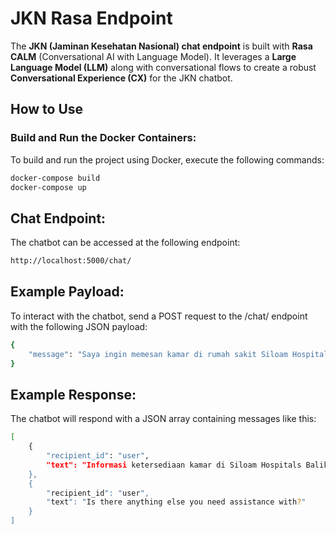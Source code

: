 # **JKN Rasa Endpoint**

The **JKN (Jaminan Kesehatan Nasional) chat endpoint** is built with **Rasa CALM** (Conversational AI with Language Model). It leverages a **Large Language Model (LLM)** along with conversational flows to create a robust **Conversational Experience (CX)** for the JKN chatbot.

## **How to Use**

### Build and Run the Docker Containers:

To build and run the project using Docker, execute the following commands:

```bash
docker-compose build
docker-compose up
```

## **Chat Endpoint:**
The chatbot can be accessed at the following endpoint:

```bash
http://localhost:5000/chat/
```

## **Example Payload:**
To interact with the chatbot, send a POST request to the /chat/ endpoint with the following JSON payload:

```bash
{
    "message": "Saya ingin memesan kamar di rumah sakit Siloam Hospitals Balikpapan"
}
```

## **Example Response:**
The chatbot will respond with a JSON array containing messages like this:
```bash
[
    {
        "recipient_id": "user",
        "text": "Informasi ketersediaan kamar di Siloam Hospitals Balikpapan:\n- Tipe kamar Suite masih tersedia sebanyak 2 kamar.\n- Tipe kamar Kelas 2 masih tersedia sebanyak 10 kamar."
    },
    {
        "recipient_id": "user",
        "text": "Is there anything else you need assistance with?"
    }
]
```